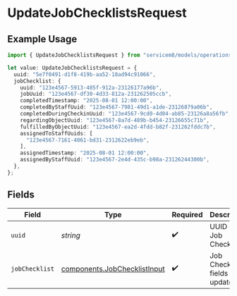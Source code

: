 # UpdateJobChecklistsRequest

## Example Usage

```typescript
import { UpdateJobChecklistsRequest } from "servicem8/models/operations";

let value: UpdateJobChecklistsRequest = {
  uuid: "5e7f0491-d1f8-419b-aa52-18ad94c91066",
  jobChecklist: {
    uuid: "123e4567-5913-405f-912a-23126177a96b",
    jobUuid: "123e4567-df30-4d33-812a-231262505ccb",
    completedTimestamp: "2025-08-01 12:00:00",
    completedByStaffUuid: "123e4567-7981-49d1-a1de-23126879a06b",
    completedDuringCheckinUuid: "123e4567-9cd0-4d04-ab85-23126a8a56fb",
    regardingObjectUuid: "123e4567-8a7d-489b-b454-23126655c71b",
    fulfilledByObjectUuid: "123e4567-ea2d-4fdd-b82f-231262fddc7b",
    assignedToStaffUuids: [
      "123e4567-7161-4061-bd31-2312622eb9eb",
    ],
    assignedTimestamp: "2025-08-01 12:00:00",
    assignedByStaffUuid: "123e4567-2e4d-435c-b98a-23126244300b",
  },
};
```

## Fields

| Field                                                                        | Type                                                                         | Required                                                                     | Description                                                                  |
| ---------------------------------------------------------------------------- | ---------------------------------------------------------------------------- | ---------------------------------------------------------------------------- | ---------------------------------------------------------------------------- |
| `uuid`                                                                       | *string*                                                                     | :heavy_check_mark:                                                           | UUID of the Job Checklist                                                    |
| `jobChecklist`                                                               | [components.JobChecklistInput](../../models/components/jobchecklistinput.md) | :heavy_check_mark:                                                           | Job Checklist fields to update                                               |